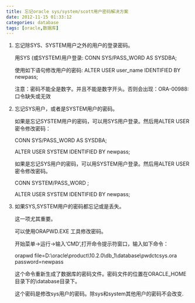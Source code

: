 ```yaml
---
title: 忘记oracle sys/system/scott用户密码解决方案
date: 2012-11-15 01:33:12
categories: database
tags: [oracle,数据库]
---
```


1. 忘记除SYS、SYSTEM用户之外的用户的登录密码。

	用SYS (或SYSTEM)用户登录: CONN SYS/PASS_WORD AS SYSDBA;
	
	使用如下语句修改用户的密码: ALTER USER user_name IDENTIFIED BY newpass;
	
	注意：密码不能全是数字。并且不能是数字开头。否则会出现：ORA-00988: 口令缺失或无效

<!-- more -->

2. 忘记SYS用户，或者是SYSTEM用户的密码。

	如果是忘记SYSTEM用户的密码，可以用SYS用户登录。然后用ALTER USER 密令修改密码：
	
	CONN SYS/PASS_WORD AS SYSDBA;
	
	ALTER USER SYSTEM IDENTIFIED BY newpass;
	
	
	如果是忘记SYS用户的密码，可以用SYSTEM用户登录。然后用ALTER USER 密令修改密码。
	
	CONN SYSTEM/PASS_WORD ;
	
	ALTER USER SYSTEM IDENTIFIED BY newpass;

3. 如果SYS,SYSTEM用户的密码都忘记或是丢失。

	这一项尤其重要。
	
	可以使用ORAPWD.EXE 工具修改密码。
	
	开始菜单->运行->输入‘CMD’,打开命令提示符窗口，输入如下命令：
	
	orapwd file=D:\oracle\product\10.2.0\db_1\database\pwdctcsys.ora password=newpass


	这个命令重新生成了数据库的密码文件。密码文件的位置在ORACLE_HOME目录下的\database目录下。

	这个密码是修改sys用户的密码。除sys和system其他用户的密码不会改变.
